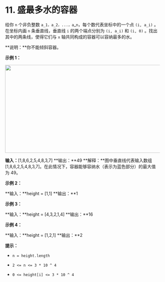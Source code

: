 # 11. 盛最多水的容器

给你 `n` 个非负整数 `a_1，a_2，...，a`_`n`，每个数代表坐标中的一个点 `(i, a_i)` 。在坐标内画 `n` 条垂直线，垂直线 `i` 的两个端点分别为 `(i, a_i)` 和 `(i, 0)` 。找出其中的两条线，使得它们与 `x` 轴共同构成的容器可以容纳最多的水。



**说明：**你不能倾斜容器。



 



**示例 1：**



<img style="height: 287px; width: 600px;" src="https://aliyun-lc-upload.oss-cn-hangzhou.aliyuncs.com/aliyun-lc-upload/uploads/2018/07/25/question_11.jpg" alt="">



**输入：**[1,8,6,2,5,4,8,3,7]
**输出：**49 
**解释：**图中垂直线代表输入数组 [1,8,6,2,5,4,8,3,7]。在此情况下，容器能够容纳水（表示为蓝色部分）的最大值为 49。



**示例 2：**



**输入：**height = [1,1]
**输出：**1




**示例 3：**



**输入：**height = [4,3,2,1,4]
**输出：**16




**示例 4：**



**输入：**height = [1,2,1]
**输出：**2




 



**提示：**




	
- `n = height.length`
	
- `2 <= n <= 3 * 10 ^ 4`
	
- `0 <= height[i] <= 3 * 10 ^ 4`


